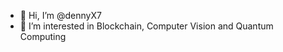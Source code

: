 - 👋 Hi, I’m @dennyX7
- 👀 I’m interested in Blockchain, Computer Vision and Quantum Computing

<!--- - 🌱 I’m currently learning ...
- 💞️ I’m looking to collaborate on ...
- 📫 How to reach me ...
--->
<!---
dennyX7/dennyX7 is a ✨ special ✨ repository because its `README.md` (this file) appears on your GitHub profile.
You can click the Preview link to take a look at your changes.
--->
